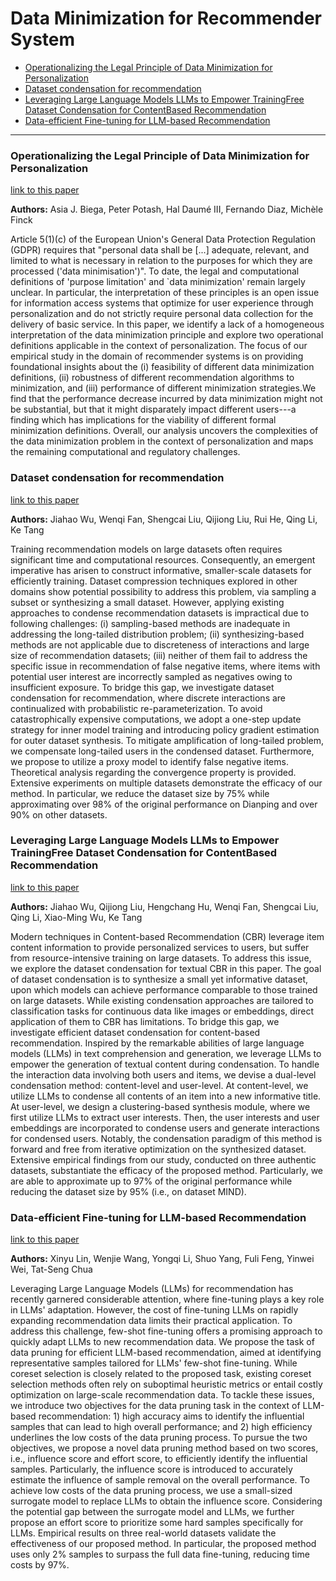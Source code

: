 # Data Minimization for Recommender System 

<!-- no toc -->
- [Operationalizing the Legal Principle of Data Minimization for Personalization](#1)
- [Dataset condensation for recommendation](#2)
- [Leveraging Large Language Models LLMs to Empower TrainingFree Dataset Condensation for ContentBased Recommendation](#3)
- [Data-efficient Fine-tuning for LLM-based Recommendation](#4)

---

### <span id="1">Operationalizing the Legal Principle of Data Minimization for Personalization</span>
[link to this paper](https://arxiv.org/abs/2005.13718)

**Authors:** Asia J. Biega, Peter Potash, Hal Daumé III, Fernando Diaz, Michèle Finck

Article 5(1)(c) of the European Union's General Data Protection Regulation (GDPR) requires that "personal data shall be [...] adequate, relevant, and limited to what is necessary in relation to the purposes for which they are processed ('data minimisation')". To date, the legal and computational definitions of 'purpose limitation' and `data minimization' remain largely unclear. In particular, the interpretation of these principles is an open issue for information access systems that optimize for user experience through personalization and do not strictly require personal data collection for the delivery of basic service.
In this paper, we identify a lack of a homogeneous interpretation of the data minimization principle and explore two operational definitions applicable in the context of personalization. The focus of our empirical study in the domain of recommender systems is on providing foundational insights about the (i) feasibility of different data minimization definitions, (ii) robustness of different recommendation algorithms to minimization, and (iii) performance of different minimization strategies.We find that the performance decrease incurred by data minimization might not be substantial, but that it might disparately impact different users---a finding which has implications for the viability of different formal minimization definitions. Overall, our analysis uncovers the complexities of the data minimization problem in the context of personalization and maps the remaining computational and regulatory challenges.

### <span id="2">Dataset condensation for recommendation</span>
[link to this paper](https://arxiv.org/abs/2310.01038)

**Authors:** Jiahao Wu, Wenqi Fan, Shengcai Liu, Qijiong Liu, Rui He, Qing Li, Ke Tang

Training recommendation models on large datasets often requires significant time and computational resources. Consequently, an emergent imperative has arisen to construct informative, smaller-scale datasets for efficiently training. Dataset compression techniques explored in other domains show potential possibility to address this problem, via sampling a subset or synthesizing a small dataset. However, applying existing approaches to condense recommendation datasets is impractical due to following challenges: (i) sampling-based methods are inadequate in addressing the long-tailed distribution problem; (ii) synthesizing-based methods are not applicable due to discreteness of interactions and large size of recommendation datasets; (iii) neither of them fail to address the specific issue in recommendation of false negative items, where items with potential user interest are incorrectly sampled as negatives owing to insufficient exposure.
To bridge this gap, we investigate dataset condensation for recommendation, where discrete interactions are continualized with probabilistic re-parameterization. To avoid catastrophically expensive computations, we adopt a one-step update strategy for inner model training and introducing policy gradient estimation for outer dataset synthesis. To mitigate amplification of long-tailed problem, we compensate long-tailed users in the condensed dataset. Furthermore, we propose to utilize a proxy model to identify false negative items. Theoretical analysis regarding the convergence property is provided. Extensive experiments on multiple datasets demonstrate the efficacy of our method. In particular, we reduce the dataset size by 75% while approximating over 98% of the original performance on Dianping and over 90% on other datasets.

### <span id="3">Leveraging Large Language Models LLMs to Empower TrainingFree Dataset Condensation for ContentBased Recommendation</span>
[link to this paper](https://arxiv.org/abs/2310.09874)

**Authors:** Jiahao Wu, Qijiong Liu, Hengchang Hu, Wenqi Fan, Shengcai Liu, Qing Li, Xiao-Ming Wu, Ke Tang

Modern techniques in Content-based Recommendation (CBR) leverage item content information to provide personalized services to users, but suffer from resource-intensive training on large datasets. To address this issue, we explore the dataset condensation for textual CBR in this paper. The goal of dataset condensation is to synthesize a small yet informative dataset, upon which models can achieve performance comparable to those trained on large datasets. While existing condensation approaches are tailored to classification tasks for continuous data like images or embeddings, direct application of them to CBR has limitations. To bridge this gap, we investigate efficient dataset condensation for content-based recommendation. Inspired by the remarkable abilities of large language models (LLMs) in text comprehension and generation, we leverage LLMs to empower the generation of textual content during condensation. To handle the interaction data involving both users and items, we devise a dual-level condensation method: content-level and user-level. At content-level, we utilize LLMs to condense all contents of an item into a new informative title. At user-level, we design a clustering-based synthesis module, where we first utilize LLMs to extract user interests. Then, the user interests and user embeddings are incorporated to condense users and generate interactions for condensed users. Notably, the condensation paradigm of this method is forward and free from iterative optimization on the synthesized dataset. Extensive empirical findings from our study, conducted on three authentic datasets, substantiate the efficacy of the proposed method. Particularly, we are able to approximate up to 97% of the original performance while reducing the dataset size by 95% (i.e., on dataset MIND).

### <span id="4">Data-efficient Fine-tuning for LLM-based Recommendation</span>
[link to this paper](https://arxiv.org/abs/2401.17197)

**Authors:** Xinyu Lin, Wenjie Wang, Yongqi Li, Shuo Yang, Fuli Feng, Yinwei Wei, Tat-Seng Chua

Leveraging Large Language Models (LLMs) for recommendation has recently garnered considerable attention, where fine-tuning plays a key role in LLMs' adaptation. However, the cost of fine-tuning LLMs on rapidly expanding recommendation data limits their practical application. To address this challenge, few-shot fine-tuning offers a promising approach to quickly adapt LLMs to new recommendation data. We propose the task of data pruning for efficient LLM-based recommendation, aimed at identifying representative samples tailored for LLMs' few-shot fine-tuning. While coreset selection is closely related to the proposed task, existing coreset selection methods often rely on suboptimal heuristic metrics or entail costly optimization on large-scale recommendation data.
To tackle these issues, we introduce two objectives for the data pruning task in the context of LLM-based recommendation: 1) high accuracy aims to identify the influential samples that can lead to high overall performance; and 2) high efficiency underlines the low costs of the data pruning process. To pursue the two objectives, we propose a novel data pruning method based on two scores, i.e., influence score and effort score, to efficiently identify the influential samples. Particularly, the influence score is introduced to accurately estimate the influence of sample removal on the overall performance. To achieve low costs of the data pruning process, we use a small-sized surrogate model to replace LLMs to obtain the influence score. Considering the potential gap between the surrogate model and LLMs, we further propose an effort score to prioritize some hard samples specifically for LLMs. Empirical results on three real-world datasets validate the effectiveness of our proposed method. In particular, the proposed method uses only 2% samples to surpass the full data fine-tuning, reducing time costs by 97%.